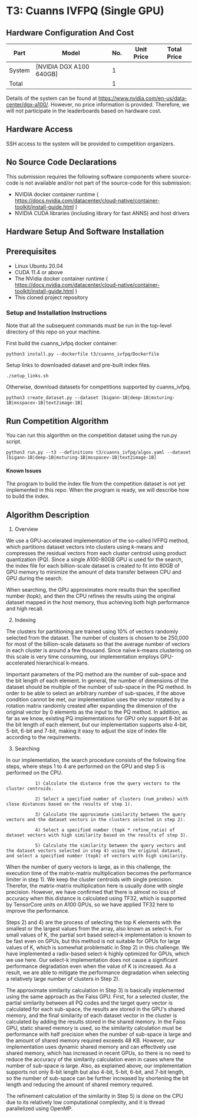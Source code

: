 # T3: Cuanns IVFPQ (Single GPU)

## Hardware Configuration And Cost

|Part           |Model                                      |No. |Unit Price                          |Total Price|
|---------------|-------------------------------------------|----|------------------------------------|-----------|
|System         |[NVIDIA DGX A100 640GB]                    |   1|                                    |           |
|Total          |                                           |   1|                                    |           |

Details of the system can be found at https://www.nvidia.com/en-us/data-center/dgx-a100/. However, no price information is provided. Therefore, we will not participate in the leaderboards based on hardware cost.

## Hardware Access

SSH access to the system will be provided to competition organizers.

## No Source Code Declarations

This submission requires the following software components where source-code is not available and/or not part of the source-code for this submission:
* NVIDIA docker container runtime ( https://docs.nvidia.com/datacenter/cloud-native/container-toolkit/install-guide.html )
* NVIDIA CUDA libraries (including library for fast ANNS) and host drivers

## Hardware Setup And Software Installation

## Prerequisites

* Linux Ubuntu 20.04
* CUDA 11.4 or above
* The NVidia docker container runtime ( https://docs.nvidia.com/datacenter/cloud-native/container-toolkit/install-guide.html )
* This cloned project repository

### Setup and Installation Instructions

Note that all the subsequent commands must be run in the top-level directory of this repo on your machine.

First build the cuanns_ivfpq docker container:
```
python3 install.py --dockerfile t3/cuanns_ivfpq/Dockerfile
```
Setup links to downloaded dataset and pre-built index files.
```
./setup_links.sh
```
Otherwise, download datasets for competitions supported by cuanns_ivfpq.
```
python3 create_dataset.py --dataset [bigann-1B|deep-1B|msturing-1B|msspacev-1B|text2image-1B]
```

## Run Competition Algorithm

You can run this algorithm on the competition dataset using the run.py script.
```
python3 run.py --t3 --definitions t3/cuanns_ivfpq/algos.yaml --dataset [bigann-1B|deep-1B|msturing-1B|msspacev-1B|text2image-1B]
```

#### Known Issues

The program to build the index file from the competition dataset is not yet implemented in this repo. When the program is ready, we will describe how to build the index.

## Algorithm Description

1. Overview

 

We use a GPU-accelerated implementation of the so-called IVFPQ method, which partitions dataset vectors into clusters using k-means and compresses the residual vectors from each cluster centroid using product quantization (PQ). Since a single A100-80GB GPU is used for the search, the index file for each billion-scale dataset is created to fit into 80GB of GPU memory to minimize the amount of data transfer between CPU and GPU during the search.

When searching, the GPU approximates more results than the specified number (topk), and then the CPU refines the results using the original dataset mapped in the host memory, thus achieving both high performance and high recall.

 

2. Indexing

 

The clusters for partitioning are trained using 10% of vectors randomly selected from the dataset. The number of clusters is chosen to be 250,000 for most of the billion-scale datasets so that the average number of vectors in each cluster is around a few thousand. Since naïve k-means clustering on this scale is very time consuming, our implementation employs GPU-accelerated hierarchical k-means.

 

Important parameters of the PQ method are the number of sub-space and the bit length of each element. In general, the number of dimensions of the dataset should be multiple of the number of sub-space in the PQ method. In order to be able to select an arbitrary number of sub-spaces, if the above condition cannot be met, our implementation uses the vector rotated by a rotation matrix randomly created after expanding the dimension of the original vector by 0 elements as the input to the PQ method. In addition, as far as we know, existing PQ implementations for GPU only support 8-bit as the bit length of each element, but our implementation supports also 4-bit, 5-bit, 6-bit and 7-bit, making it easy to adjust the size of index file according to the requirements.

 

3. Searching

 

In our implementation, the search procedure consists of the following fine steps, where steps 1 to 4 are performed on the GPU and step 5 is performed on the CPU.

 

               1) Calculate the distance from the query vectors to the cluster centroids.

               2) Select a specified number of clusters (num_probes) with close distances based on the results of step 1).

               3) Calculate the approximate similarity between the query vectors and the dataset vectors in the clusters selected in step 2).

               4) Select a specified number (topk * refine_ratio) of dataset vectors with high similarity based on the results of step 3).

               5) Calculate the similarity between the query vectors and the dataset vectors selected in step 4) using the original dataset, and select a specified number (topk) of vectors with high similarity.

 

When the number of query vectors is large, as in this challenge, the execution time of the matrix-matrix multiplication becomes the performance limiter in step 1). We keep the cluster centroids with single precision. Therefor, the matrix-matrix multiplication here is usually done with single precision. However, we have confirmed that there is almost no loss of accuracy when this distance is calculated using TF32, which is supported by TensorCore units on A100 GPUs, so we have applied TF32 here to improve the performance.

 

Steps 2) and 4) are the process of selecting the top K elements with the smallest or the largest values from the array, also known as select-k. For small values of K, the partial sort based select-k implementation is known to be fast even on GPUs, but this method is not suitable for GPUs for large values of K, which is somewhat problematic in Step 2) in this challenge. We have implemented a radix-based select-k highly optimized for GPUs, which we use here. Our select-k implementation does not cause a significant performance degradation even when the value of K is increased. As a result, we are able to mitigate the performance degradation when selecting a relatively large number of clusters in Step 2).

 

The approximate similarity calculation in Step 3) is basically implemented using the same approach as the Faiss GPU. First, for a selected cluster, the partial similarity between all PQ codes and the target query vector is calculated for each sub-space, the results are stored in the GPU's shared memory, and the final similarity of each dataset vector in the cluster is calculated by adding the results stored in the shared memory. In the Faiss GPU, static shared memory is used, so the similarity calculation must be performance with half precision when the number of sub-space is large and the amount of shared memory required exceeds 48 KB. However, our implementation uses dynamic shared memory and can effectively use shared memory, which has increased in recent GPUs, so there is no need to reduce the accuracy of the similarity calculation even in cases where the number of sub-space is large. Also, as explained above, our implementation supports not only 8-bit length but also 4-bit, 5-bit, 6-bit, and 7-bit length, so the number of sub-space can be further increased by shortening the bit length and reducing the amount of shared memory required.

 

The refinement calculation of the similarity in Step 5) is done on the CPU due to its relatively low computational complexity, and it is thread parallelized using OpenMP.

